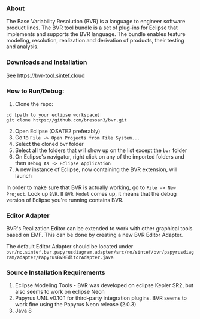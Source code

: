 ### About
The Base Variability Resolution (BVR) is a language to engineer software product lines. The BVR tool bundle is a set of plug-ins for Eclipse that implements and supports the BVR language. The bundle enables feature modeling, resolution, realization and derivation of products, their testing and analysis.

### Downloads and Installation
See https://bvr-tool.sintef.cloud

### How to Run/Debug:
1. Clone the repo:

```
cd [path to your eclipse workspace]
git clone https://github.com/bressan3/bvr.git
```

2. Open Eclipse (OSATE2 preferably)
3. Go to `File -> Open Projects from File System...`
4. Select the cloned bvr folder
5. Select all the folders that will show up on the list except the `bvr` folder
5. On Eclipse's navigator, right click on any of the imported folders and then `Debug As -> Eclipse Application`
6. A new instance of Eclipse, now containing the BVR extension, will launch

In order to make sure that BVR is actually working, go to `File -> New Project`. Look up `BVR`. If `BVR Model` comes up, it means that the debug version of Eclipse you're running contains BVR.

### Editor Adapter
BVR's Realization Editor can be extended to work with other graphical tools based on EMF. This can be done by creating a new BVR Editor Adapter.

The default Editor Adapter should be located under `bvr/no.sintef.bvr.papyrusdiagram.adapter/src/no/sintef/bvr/papyrusdiagram/adapter/PapyrusBVREditorAdapter.java`

### Source Installation Requirements
1. Eclipse Modeling Tools - BVR was developed on eclipse Kepler SR2, but also seems to work on eclipse Neon
2. Papyrus UML v0.10.1 for third-party integration plugins.  BVR seems to work fine using the Papyrus Neon release (2.0.3)
3. Java 8
